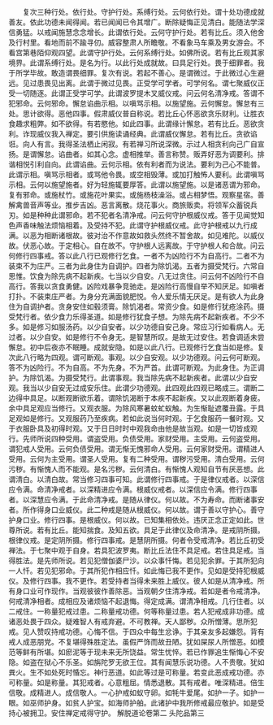 <!-- { "loadSidebar": true } -->
　　复次三种行处。依行处。守护行处。系缚行处。云何依行处。谓十处功德成就善友。依此功德未闻得闻。若已闻闻已令其增广。断除疑悔正见清白。能随法学深信勇猛。以戒闻施慧念念增长。此谓依行处。云何守护行处。若有比丘。须入他舍及行村里。看地而前不踰寻仞。威容整肃人所瞻敬。不看象马车乘及男女游会。不看宫第巷陌仰观四望。此谓守护行处。云何系缚行处。如佛所说。若有比丘观其家境界。此谓系缚行处。是名为行。以此行处成就故。曰具足行处。畏于细罪者。我于所学毕故。敢造谓畏细罪。复次有说。若起不善心。是谓微过。于此微过心生避远。见过患畏见出离。此谓于微过见畏。正受学可学者。可学何名。谓七聚威仪正受一切随逐。此谓正受学可学。此谓波罗提木叉威仪戒。问云何名清净戒。答谓不犯邪命。云何邪命。懈怠谄曲示相。以嗔骂示相。以施望施。云何懈怠。懈怠有三处。思计欲得。恶他四事。假肃威仪普自称说。若比丘心怀恶欲贪乐财利。让胜衣食趣求粗弊。如不欲得。有若愍他。如此四事。此谓缘计懈怠。若有比丘。恶欲贪利。诈现威仪我入禅定。要引供施读诵经典。此谓威仪懈怠。若有比丘。贪欲谄诳。向人有言。我得圣法栖止闲寂。有若禅习所说深微。示过人相贪利向己广自宣扬。是谓懈怠。谄曲者。如其心念。虚相推举。善言称赞。贩弄好恶为调要利。排谐相悦引利自向。此谓谄曲。云何示相。依有利者而为说法。要利为己心不能普。此谓示相。嗔骂示相者。或骂他令畏。或空相毁薄。或加打触怖人要利。此谓嗔骂示相。云何以施望施者。好为轻施辄要厚答。此谓以施望施。以是诸恶谓为邪命。复有邪命。或施杖竹。或施花叶果实。或施杨枝澡浴。或占相梦悟。观察星宿。善解禽兽音声等业。推步吉凶。恶言离散。烧花事火。商旅贩卖。将领军众蓄锐兵刃。如是种种此谓邪命。若不犯者名清净戒。问云何守护根威仪戒。答于见闻觉知色声香味触法烦恼相着。及受持不犯。此谓守护根威仪戒。此守护根戒以九行成满。以恶为相断诸根故。彼对治不作意故如救头然终不暂舍故。如见难陀。以威仪故。伏恶心故。于定相心。自在故不。守护根人远离故。于守护根人和合故。问云何修行四事戒。答以此八行已观修行乞食。一者不为凶险行不为自高行。二者不为装束不为庄严。三者为此身住为自调护。四者为除饥渴。五者为摄受梵行。六常自思惟。饮食为除先病不起新疾。七当以少自安。八无过贪住。问云何不凶险行不自高行。答我以贪食勇健。凶险戏暴争竞驰走。是凶险行高慢自举不知厌足。如嗔者打扑。不装束庄严者。为身分充满面貌肥悦。令人爱乐情无厌足。是有欲人为此身住为自调护者。贪身安住如毂须膏。除饥渴者。常资少食。如是修行犹疮涂药。摄受梵行者。依少食力乐得圣道。如是修行犹食子想。为除先病不起新疾者。不少不多。如是修习如服汤药。以少自安者。以少功德自安己身。常应习行如看病人。无过者。以少自安。如是修行不令身无。是智慧所叹。是故无过安住。若食调适未尝懈怠。初中后夜亦不眠睡。成就安隐。如是以此八行。已观修行乞食当如是修。复次此八行略为四观。谓可断观。事观。以少自安观。以少功德观。问云何可断观。答不为凶险行。不为自高。不为先身。不为严首。此谓可断观。为此身住。为正调护。为除饥渴。为摄受梵行。此谓事观。我当除先病不起新疾者。此谓以少自安观。我当以少自安无过成安乐住。此谓少功德观。此四观此四观已略成三。谓断二边得中具足。以断观断欲乐着。谓除饥渴断于本疾不起新疾。又以此观断着身疲。余中具足观应当修行。又观衣服。为除风寒暑蚊虻蚁触。为生惭耻遮覆丑露。于具足观如是修行。又观服药乃至疾病。若如此说当何时观。于乞食服药一餐时观。又于衣服卧具及初得时观。又于日日时时中观我命由他是故当观。如是一切皆成观行。先师所说四种受用。谓盗受用。负债受用。家财受用。主受用。云何盗受用。谓犯戒人受用。云何负债受用。谓无惭无愧邪命人受用。云何家财受用。谓精进人受用。云何为主受用。谓圣人受用。复有二种受用。谓秽污受用。清白受用。云何污秽。有惭愧人而不能观。是名污秽。云何清白。有惭愧人观知自节有厌恶想。此谓清白。以清白故。常当修习四事可知。此谓修行四事戒。于是律仪戒者。以深信应令满。命清净戒者。以深精进应令满。根威仪戒者。以深信应令满。修行四事者。以深慧应令满。于此命清净戒。是随从律仪。何以故。不为寿命。而断诸事安者。所作得身口业威仪。此二种戒是随从根威仪。何以故。谓于善以守护心。善守护身口业。修行四事。是根威仪。何以故。已知集相依处。违厌正念正定如此。世尊所说。若有比丘。能知揣食。及知五欲。具足于此律仪及命清净。是戒阴所摄。根律仪戒。是定阴所摄。修行四事戒。是慧阴所摄。何者令受戒清净。若比丘初受禅法。于七聚中观于自身。若具犯波罗夷。断比丘法住不具足戒。若住具足戒。当得胜法。是先师所说。若见犯僧伽婆尸沙。以众事忏悔。若见犯余罪。于其所犯向一人忏。若见犯邪命。于其所犯作相应忏。如此悔已我不更作。见如是受持犯根威仪。及修行四事。我不更作。若受持者当得未来胜上威仪。彼人如是从清净戒。所有身口业可作现作。当观彼彼作善除恶。当观朝夕住清净戒。若如是者令戒清净。何戒清净相者。成相应及诸烦恼不起退悔。得定成满。谓清净相戒。几行住者。以二戒住。一称量犯戒过患。二称量戒功德。何等称量过患。若人犯戒成非功德。成诸恶处畏于四众。疑难智人有戒弃避。不可教禅。天人鄙秽。众所憎薄。思所犯戒。见人赞叹持戒功德。心悔不信。于四众中每生忿诤。于其亲友多起嫌怨。背有戒人成恶朋党。不复堪得殊胜定法。虽假严饰而故丑陋。犹如屎尿人所憎恶。如模范等鲜有所堪。如瘀泥等于现未来无所饶益。常生忧悴。若已作罪追生惭悔心不安隐。如盗在狱心不乐圣。如旃陀罗无欲王位。其有闻慧乐说功德。人不贵敬。犹如粪火。生不如处死时惛忘。神行恶道。如此等过是可称量。若变此恶成戒功德。亦可称量。如是称量。其犯戒者。心意粗屈。情悉退散。其有戒者。唯深精进。倍生信敬。成精进人。成信敬人。一心护戒如蚁守卵。如牦牛爱尾。如护一子。如护一眼。如巫师护身。如贫人护宝。如海师护舶。此诸护中我所修戒最应敬护。如是受持心被拥卫。安住禅定戒得守护。
解脱道论卷第二
头陀品第三
